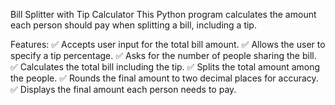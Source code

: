 Bill Splitter with Tip Calculator
This Python program calculates the amount each person should pay when splitting a bill, including a tip.

Features:
✅ Accepts user input for the total bill amount.
✅ Allows the user to specify a tip percentage.
✅ Asks for the number of people sharing the bill.
✅ Calculates the total bill including the tip.
✅ Splits the total amount among the people.
✅ Rounds the final amount to two decimal places for accuracy.
✅ Displays the final amount each person needs to pay.

